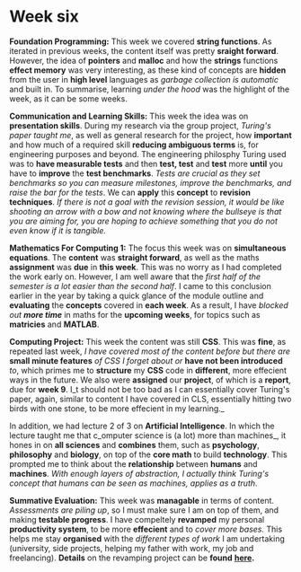 # Week six

**Foundation Programming:** This week we covered **string functions**. As iterated in previous weeks, the content itself was pretty **sraight forward**. However, the idea of **pointers** and **malloc** and how the **strings** functions **effect memory** was very interesting, as these kind of concepts are **hidden** from the user in **high level** languages as _garbage collection is automatic_ and built in. To summarise, learning _under the hood_ was the highlight of the week, as it can be some weeks.

**Communication and Learning Skills:** This week the idea was on **presentation skills**. During my research via the group project, _Turing's paper taught me_, as well as general research for the project, how **important** and how much of a required skill **reducing ambiguous terms** is, for engineering purposes and beyond. The engineering philosphy Turing used was to **have measurable tests** and then **test, test** and **test** more **until** you have to **improve** the **test benchmarks**. _Tests are crucial as they set benchmarks so you can measure milestones, improve the benchmarks, and raise the bar for the tests_. We can **apply** this **concept** to **revision techniques**. _If there is not a goal with the revision session, it would be like shooting an arrow with a bow and not knowing where the bullseye is that you are aiming for, you are hoping to achieve something that you do not even know if it is tangible._ 

**Mathematics For Computing 1:** The focus this week was on **simultaneous equations**. The **content** was **straight forward**, as well as the maths **assignment** was **due** in **this week**. This was no worry as I had completed the work early on. However, I am well aware that the _first half of the semester is a lot easier than the second half_. I came to this conclusion earlier in the year by taking a quick glance of the module outline and **evaluating** the **concepts** covered in **each week**. As a result, I have _blocked out **more time**_ in maths for the **upcoming weeks**, for topics such as **matricies** and **MATLAB**.

**Computing Project:** This week the content was still **CSS**. This was **fine**, as repeated last week, _I have covered most of the content before but there are_ **small minute features** _of CSS I forget about or_ **have not been introduced** _to_, which primes me to **structure** my **CSS** code in **different**, more effecient ways in the future. We also were **assigned** our **project**, of which is a **report**, due for **week 9**. I_t should not be too bad as I can essentially cover Turing's paper, again, similar to content I have covered in CLS, essentially hitting two birds with one stone, to be more effecient in my learning._

In addition, we had lecture 2 of 3 on **Artificial Intelligence**. In which the lecture taught me that c_omputer science is \(a lot\) more than machines_, it hones in on **all sciences** and **combines** them, such as **psychology**, **philosophy** and **biology**, on top of the **core math** to build **technology**. This prompted me to think about the **relationship** between **humans** and **machines**. _With enough layers of abstraction, I actually think Turing's concept that humans can be seen as machines, applies as a truth_.

**Summative Evaluation:** This week was **managable** in terms of content. _Assessments are piling up_, so I must make sure I am on top of them, and making **testable progress**. I have compeltely **revamped** my personal **productivity system**, to be more **effecient** and to _cover more bases._ This helps me stay **organised** with the _different types of work_ I am undertaking \(university, side projects, helping my father with work, my job and freelancing\). **Details** on the revamping project can be **found** [**here**](https://adnantech.gitbook.io/projects/productivity-system/overview)**.**

